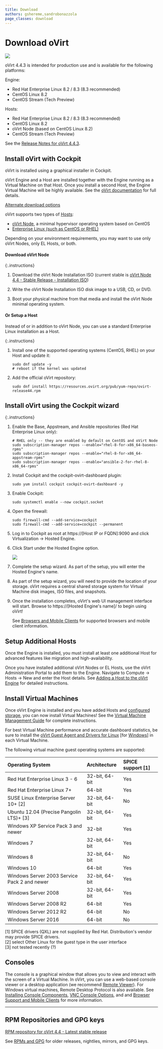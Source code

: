 ```yaml
---
title: Download
authors: gshereme,sandrobonazzola
page_classes: download
---
```


# Download oVirt

<img class="screenshot" src="download_1.png">

oVirt 4.4.3 is intended for production use and is available for the following platforms:

Engine:
- Red Hat Enterprise Linux 8.2 / 8.3 (8.3 recommended)
- CentOS Linux 8.2
- CentOS Stream (Tech Preview)

Hosts:
- Red Hat Enterprise Linux 8.2 / 8.3 (8.3 recommended)
- CentOS Linux 8.2
- oVirt Node (based on CentOS Linux 8.2)
- CentOS Stream (Tech Preview)

See the [Release Notes for oVirt 4.4.3](/release/4.4.3/).


## Install oVirt with Cockpit

oVirt is installed using a graphical installer in Cockpit.

oVirt Engine and a Host are installed together with the Engine running as a Virtual Machine on that Host.
Once you install a second Host, the Engine Virtual Machine will be highly available. See the
[oVirt documentation](/documentation/) for full details.

[Alternate download options](/download/alternate_downloads.html)

oVirt supports two types of [Hosts](/documentation/installing_ovirt_as_a_self-hosted_engine_using_the_cockpit_web_interface/#Installing_Hosts_for_RHV_SHE_cockpit_deploy):

* [oVirt Node](/download/node.html), a minimal hypervisor operating system based on CentOS
* [Enterprise Linux (such as CentOS or RHEL)](/documentation/installing_ovirt_as_a_self-hosted_engine_using_the_cockpit_web_interface/#Red_Hat_Enterprise_Linux_hosts_SHE_cockpit_deploy)

Depending on your environment requirements, you may want to use only oVirt Nodes, only EL Hosts, or both.

#### Download oVirt Node

{:.instructions}
1.  Download the oVirt Node Installation ISO (current stable is [oVirt Node 4.4 - Stable Release - Installation ISO](https://resources.ovirt.org/pub/ovirt-4.4/iso/ovirt-node-ng-installer/))

2.  Write the oVirt Node Installation ISO disk image to a USB, CD, or DVD.

3.  Boot your physical machine from that media and install the oVirt Node minimal operating system.

#### Or Setup a Host

Instead of or in addition to oVirt Node, you can use a standard Enterprise Linux installation as a Host.

{:.instructions}
1.  Install one of the supported operating systems (CentOS, RHEL) on your Host and update it:

        sudo dnf update -y
        # reboot if the kernel was updated

2.  Add the official oVirt repository:

        sudo dnf install https://resources.ovirt.org/pub/yum-repo/ovirt-release44.rpm

## Install oVirt using the Cockpit wizard

{:.instructions}
1.  Enable the Base, Appstream, and Ansible repositories (Red Hat Enterprise Linux only):

        # RHEL only -- they are enabled by default on CentOS and oVirt Node
        sudo subscription-manager repos --enable="rhel-8-for-x86_64-baseos-rpms"
        sudo subscription-manager repos --enable="rhel-8-for-x86_64-appstream-rpms"
        sudo subscription-manager repos --enable="ansible-2-for-rhel-8-x86_64-rpms"

2.  Install Cockpit and the cockpit-ovirt-dashboard plugin:

        sudo yum install cockpit cockpit-ovirt-dashboard -y
        
3.  Enable Cockpit:

        sudo systemctl enable --now cockpit.socket

4.  Open the firewall:

        sudo firewall-cmd --add-service=cockpit
        sudo firewall-cmd --add-service=cockpit --permanent

5.  Log in to Cockpit as root at https://\[Host IP or FQDN\]:9090 and click Virtualization → Hosted Engine.

6.  Click Start under the Hosted Engine option.

    <img class="install-start" src="download_2.png">

7.  Complete the setup wizard. As part of the setup, you will enter the Hosted Engine's name.

8.  As part of the setup wizard, you will need to provide the location of your storage. oVirt requires a central
    shared storage system for Virtual Machine disk images, ISO files, and snapshots.

9. Once the installation completes, oVirt's web UI management interface will start. Browse to
    https://\[Hosted Engine's name\]/ to begin using oVirt!

    See [Browsers and Mobile Clients](/download/browsers_and_mobile.html) for supported browsers and
    mobile client information.

## Setup Additional Hosts

Once the Engine is installed, you must install at least one additional Host for advanced features like migration
and high-availability.

Once you have installed additional oVirt Nodes or EL Hosts, use the oVirt Administration Portal to add them to the Engine.
Navigate to Compute → Hosts → New and enter the Host details. See
[Adding a Host to the oVirt Engine](/documentation/installing_ovirt_as_a_self-hosted_engine_using_the_cockpit_web_interface/#Adding_standard_hosts_to_the_Manager_SHE_cockpit_deploy) for detailed instructions.

## Install Virtual Machines

Once oVirt Engine is installed and you have added Hosts and [configured storage](/documentation/installing_ovirt_as_a_self-hosted_engine_using_the_cockpit_web_interface/#Adding_Storage_Domains_to_RHV_SHE_cockpit_deploy),
you can now install Virtual Machines! See the [Virtual Machine Management Guide](/documentation/virtual_machine_management_guide/)
for complete instructions.

For best Virtual Machine performance and accurate dashboard statistics, be sure to install the
[oVirt Guest Agent and Drivers for Linux](/documentation/virtual_machine_management_guide/#Installing_the_Guest_Agents_and_Drivers_on_Red_Hat_Enterprise_Linux)
\[for [Windows](/documentation/virtual_machine_management_guide/#Installing_the_Guest_Agents_and_Drivers_on_Windows)\]
in each Virtual Machine.

The following virtual machine guest operating systems are supported:

|Operating System|Architecture|SPICE support [1]|
|:---------------|:-----------|:------------|
|Red Hat Enterprise Linux 3 - 6|32-bit, 64-bit|Yes|
|Red Hat Enterprise Linux 7+|64-bit|Yes|
|SUSE Linux Enterprise Server 10+ [2]|32-bit, 64-bit|No|
|Ubuntu 12.04 (Precise Pangolin LTS)+ [3]|32-bit, 64-bit|Yes|
|Windows XP Service Pack 3 and newer|32-bit|Yes|
|Windows 7|32-bit, 64-bit|Yes|
|Windows 8|32-bit, 64-bit|No|
|Windows 10|64-bit|Yes|
|Windows Server 2003 Service Pack 2 and newer|32-bit, 64-bit|Yes|
|Windows Server 2008|32-bit, 64-bit|Yes|
|Windows Server 2008 R2|64-bit|Yes|
|Windows Server 2012 R2|64-bit|No|
|Windows Server 2016|64-bit|No|

[1] SPICE drivers (QXL) are not supplied by Red Hat. Distribution's vendor may provide SPICE drivers.<br/>
[2] select Other Linux for the guest type in the user interface<br/>
[3] not tested recently (?)<br/>

## Consoles

The console is a graphical window that allows you to view and interact with the screen of a Virtual Machine.
In oVirt, you can use a web-based console viewer or a desktop application (we recommend 
[Remote Viewer](https://access.redhat.com/documentation/en-us/red_hat_enterprise_linux/7/html/virtualization_deployment_and_administration_guide/sect-graphic_user_interface_tools_for_guest_virtual_machine_management-remote_viewer)).
For Windows virtual machines, Remote Desktop Protocol is also available. See [Installing Console Components](/documentation/virtual_machine_management_guide/#sect-Installing_Console_Components),
[VNC Console Options](/documentation/virtual_machine_management_guide/#VNC_Console_Options), and
and [Browser Support and Mobile Clients](/download/browsers_and_mobile.html) for more information.

<hr/>

## RPM Repositories and GPG keys

[RPM repository for oVirt 4.4 - Latest stable release](https://resources.ovirt.org/pub/ovirt-4.4/)

See [RPMs and GPG](/download/rpms_and_gpg.html) for older releases, nightlies, mirrors, and GPG keys.
